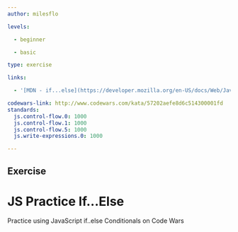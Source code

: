 ```yaml
---
author: milesflo

levels:

  - beginner

  - basic

type: exercise

links:

  - '[MDN - if...else](https://developer.mozilla.org/en-US/docs/Web/JavaScript/Reference/Statements/if...else)'

codewars-link: http://www.codewars.com/kata/57202aefe8d6c514300001fd
standards:
  js.control-flow.0: 1000
  js.control-flow.1: 1000
  js.control-flow.5: 1000
  js.write-expressions.0: 1000

---
```

## Exercise
# JS Practice If...Else

Practice using JavaScript if..else Conditionals on Code Wars
